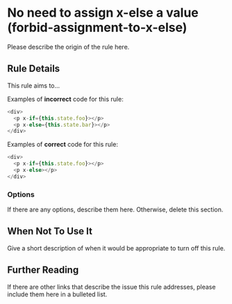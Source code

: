 # No need to assign x-else a value (forbid-assignment-to-x-else)

Please describe the origin of the rule here.


## Rule Details

This rule aims to...

Examples of **incorrect** code for this rule:

```js
<div>
  <p x-if={this.state.foo}></p>
  <p x-else={this.state.bar}></p>
</div>
```

Examples of **correct** code for this rule:

```js
<div>
  <p x-if={this.state.foo}></p>
  <p x-else></p>
</div>
```

### Options

If there are any options, describe them here. Otherwise, delete this section.

## When Not To Use It

Give a short description of when it would be appropriate to turn off this rule.

## Further Reading

If there are other links that describe the issue this rule addresses, please include them here in a bulleted list.
